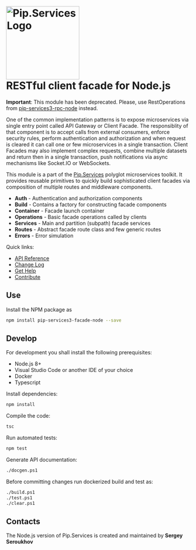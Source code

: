 # <img src="https://uploads-ssl.webflow.com/5ea5d3315186cf5ec60c3ee4/5edf1c94ce4c859f2b188094_logo.svg" alt="Pip.Services Logo" width="200"> <br/> RESTful client facade for Node.js

**Important**: This module has been deprecated. Please, use RestOperations from [pip-services3-rpc-node](https://github.com/pip-services3-node/pip-services3-rpc-node) instead.

One of the common implementation patterns is to expose microservices via single entry point called API Gateway or Client Facade.
The responsiblity of that component is to accept calls from external consumers, enforce security rules, perform authentication and authorization
and when request is cleared it can call one or few microservices in a single transaction. Client Facades may also implement complex requests,
combine multiple datasets and return then in a single transaction, push notifications via async mechanisms like Socket.IO or WebSockets.

This module is a part of the [Pip.Services](http://pip.services.org) polyglot microservices toolkit.
It provides reusable primitives to quickly build sophisticated client facades via composition of multiple routes and middleware components.

- **Auth** - Authentication and authorization components
- **Build** - Contains a factory for constructing facade components
- **Container** - Facade launch container
- **Operations** - Basic facade operations called by clients
- **Services** - Main and partition (subpath) facade services
- **Routes** - Abstract facade route class and few generic routes
- **Errors** - Error simulation

<a name="links"></a> Quick links:

* [API Reference](https://pip-services3-node.github.io/pip-services3-facade-node/globals.html)
* [Change Log](CHANGELOG.md)
* [Get Help](https://www.pipservices.org/community/help)
* [Contribute](https://www.pipservices.org/community/contribute)


## Use

Install the NPM package as
```bash
npm install pip-services3-facade-node --save
```

## Develop

For development you shall install the following prerequisites:
* Node.js 8+
* Visual Studio Code or another IDE of your choice
* Docker
* Typescript

Install dependencies:
```bash
npm install
```

Compile the code:
```bash
tsc
```

Run automated tests:
```bash
npm test
```

Generate API documentation:
```bash
./docgen.ps1
```

Before committing changes run dockerized build and test as:
```bash
./build.ps1
./test.ps1
./clear.ps1
```

## Contacts

The Node.js version of Pip.Services is created and maintained by **Sergey Seroukhov**
